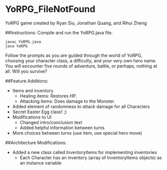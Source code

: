 # YoRPG_FileNotFound
YoRPG game created by Ryan Siu, Jonathan Quang, and Rihui Zheng

##Instructions:
Compile and run the YoRPG.java file.
```
javac YoRPG.java
java YoRPG
```
Follow the prompts as you are guided through the world of YoRPG, choosing your character class, a difficulty, and your very own hero name. You will encounter five rounds of adventure, battle, or perhaps, nothing at all. Will you survive?

##Feature Additions:
- Items and inventory
  - Healing items: Restores HP.
  - Attacking items: Does damage to the Monster.
- Added element of randomness to attack damage for all Characters
- Secret Easter Egg class! ;)
- Modifications to UI 
  - Changed intro/conclusion text
  - Added helpful information between turns
- More choices between turns (use item, use special hero move)

##Architecture Modifications:
- Added a new class called InventoryItems for implementing inventories
  - Each Character has an inventory (array of InventoryItems objects) as an instance variable
